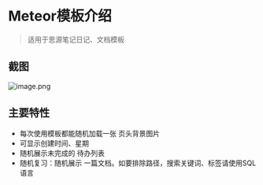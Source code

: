 # Meteor模板介绍
> 适用于思源笔记日记、文档模板
## 截图
![image.png](https://raw.githubusercontent.com/zhangjl-sjtu/MeteorDiary/main/preview.png)
## 主要特性
- 每次使用模板都能随机加载一张 页头背景图片
- 可显示创建时间、星期
- 随机展示未完成的 待办列表
- 随机复习：随机展示 一篇文档。如要排除路径，搜索关键词、标签请使用SQL语言
